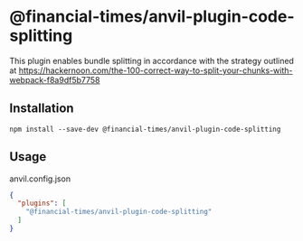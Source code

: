 # @financial-times/anvil-plugin-code-splitting

This plugin enables bundle splitting in accordance with the strategy outlined at https://hackernoon.com/the-100-correct-way-to-split-your-chunks-with-webpack-f8a9df5b7758

## Installation

```
npm install --save-dev @financial-times/anvil-plugin-code-splitting
```

## Usage

anvil.config.json

```json
{
  "plugins": [
    "@financial-times/anvil-plugin-code-splitting"
  ]
}
```
